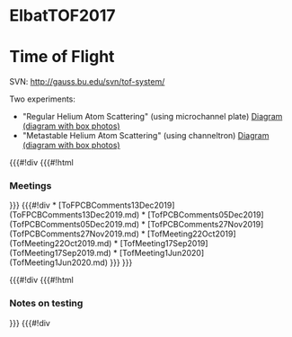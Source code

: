 # ElbatTOF2017
# Time of Flight

SVN:  http://gauss.bu.edu/svn/tof-system/

Two experiments:
 * "Regular Helium Atom Scattering" (using microchannel plate) [Diagram](http://ohm.bu.edu/~hazen/elbat_tof/2017/Regular%20HAS.pdf)   [(diagram with box photos)](http://gauss.bu.edu/svn/tof-system/Documentation/diagrams/tof_regular.png)
 * "Metastable Helium Atom Scattering" (using channeltron) [Diagram](http://ohm.bu.edu/~hazen/elbat_tof/2017/Metastable%20HAS.pdf)  [(diagram with box photos)](http://gauss.bu.edu/svn/tof-system/Documentation/diagrams/tof_metastable.png)

{{{#!div
{{{#!html
<h3 class="foldable">Meetings</h3>
}}}
{{{#!div
 * [ToFPCBComments13Dec2019](ToFPCBComments13Dec2019.md)
 * [TofPCBComments05Dec2019](TofPCBComments05Dec2019.md)
 * [TofPCBComments27Nov2019](TofPCBComments27Nov2019.md)
 * [TofMeeting22Oct2019](TofMeeting22Oct2019.md)
 * [TofMeeting17Sep2019](TofMeeting17Sep2019.md)
 * [TofMeeting1Jun2020](TofMeeting1Jun2020.md)
}}}
}}}

{{{#!div
{{{#!html
<h3 class="foldable">Notes on testing</h3>
}}}
{{{#!div
